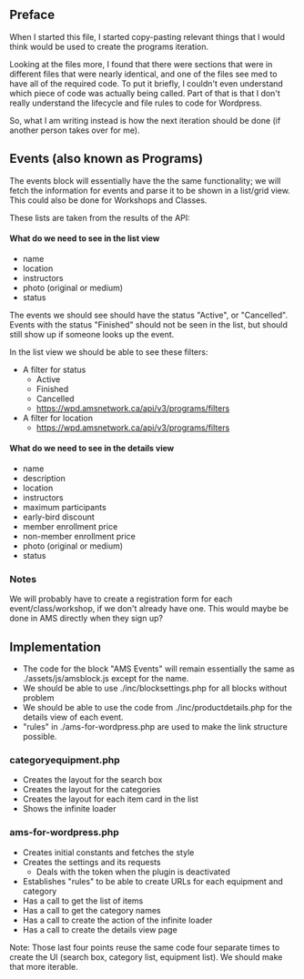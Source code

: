 
## Preface

When I started this file, I started copy-pasting relevant things that I would think would be used to create the programs iteration. 

Looking at the files more, I found that there were sections that were in different files that were nearly identical, and one of the files see med to have all of the required code. 
To put it briefly, I couldn't even understand which piece of code was actually being called. Part of that is that I don't really understand the lifecycle and file rules to code for Wordpress. 

So, what I am writing instead is how the next iteration should be done (if another person takes over for me).

## Events (also known as Programs)
The events block will essentially have the the same functionality; we will fetch the information for events and parse it to be shown in a list/grid view. 
This could also be done for Workshops and Classes.

These lists are taken from the results of the API:

#### What do we need to see in the list view

- name
- location
- instructors
- photo (original or medium)
- status 

The events we should see should have the status "Active", or "Cancelled". Events with the status "Finished" should not be seen in the list, but should still show up if someone looks up the event.


In the list view we should be able to see these filters:
- A filter for status 
	- Active
	- Finished
	- Cancelled
	- https://wpd.amsnetwork.ca/api/v3/programs/filters
- A filter for location
	- https://wpd.amsnetwork.ca/api/v3/programs/filters 

#### What do we need to see in the details view

- name 
- description
- location
- instructors
- maximum participants
- early-bird discount
- member enrollment price
- non-member enrollment price
- photo (original or medium)
- status 

### Notes
We will probably have to create a registration form for each event/class/workshop, if we don't already have one. This would maybe be done in AMS directly when they sign up?

## Implementation
- The code for the block "AMS Events" will remain essentially the same as ./assets/js/amsblock.js except for the name.
- We should be able to use ./inc/blocksettings.php for all blocks without problem
- We should be able to use the code from ./inc/productdetails.php for the details view of each event.
- "rules" in ./ams-for-wordpress.php are used to make the link structure possible. 

### categoryequipment.php
- Creates the layout for the search box
- Creates the layout for the categories
- Creates the layout for each item card in the list
- Shows the infinite loader

### ams-for-wordpress.php
- Creates initial constants and fetches the style
- Creates the settings and its requests
	- Deals with the token when the plugin is deactivated
- Establishes "rules" to be able to create URLs for each equipment and category
- Has a call to get the list of items
- Has a call to get the category names
- Has a call to create the action of the infinite loader
- Has a call to create the details view page

Note: Those last four points reuse the same code four separate times to create the UI (search box, category list, equipment list). We should make that more iterable.



